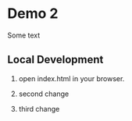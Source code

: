 # Demo 2 
Some text 

## Local Development 

1. open index.html in your browser.


2. second change 

3. third change 
